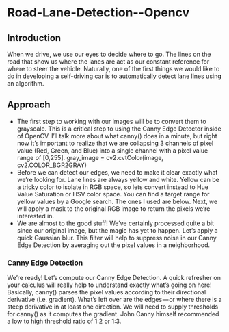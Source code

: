 # Road-Lane-Detection--Opencv

## Introduction
When we drive, we use our eyes to decide where to go. The lines on the road that show us where the lanes are act as our constant reference for where to steer the vehicle. Naturally, one of the first things we would like to do in developing a self-driving car is to automatically detect lane lines using an algorithm.

## Approach
   - The first step to working with our images will be to convert them to grayscale. This is a critical step to using the Canny Edge Detector inside of OpenCV. I’ll talk more about what canny() does in a minute, but right now it’s important to realize that we are collapsing 3 channels of pixel value (Red, Green, and Blue) into a single channel with a pixel value range of [0,255]. gray_image = cv2.cvtColor(image, cv2.COLOR_BGR2GRAY)
   - Before we can detect our edges, we need to make it clear exactly what we’re looking for. Lane lines are always yellow and white. Yellow can be a tricky color to isolate in RGB space, so lets convert instead to Hue Value Saturation or HSV color space. You can find a target range for yellow values by a Google search. The ones I used are below. Next, we will apply a mask to the original RGB image to return the pixels we’re interested in.
   - We are almost to the good stuff! We’ve certainly processed quite a bit since our original image, but the magic has yet to happen. Let’s apply a quick Gaussian blur. This filter will help to suppress noise in our Canny Edge Detection by averaging out the pixel values in a neighborhood.
   
### Canny Edge Detection
We’re ready! Let’s compute our Canny Edge Detection. A quick refresher on your calculus will really help to understand exactly what’s going on here! Basically, canny() parses the pixel values according to their directional derivative (i.e. gradient). What’s left over are the edges — or where there is a steep derivative in at least one direction. We will need to supply thresholds for canny() as it computes the gradient. John Canny himself recommended a low to high threshold ratio of 1:2 or 1:3.
